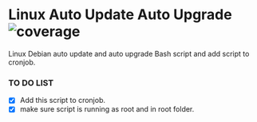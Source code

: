 # Linux Auto Update Auto Upgrade ![coverage](https://img.shields.io/badge/BashScript-80%25-green)
Linux Debian auto update and auto upgrade Bash script and add script to cronjob.

### TO DO LIST

- [x]  Add this script to cronjob.
- [x] make sure script is running as root and in root folder.
